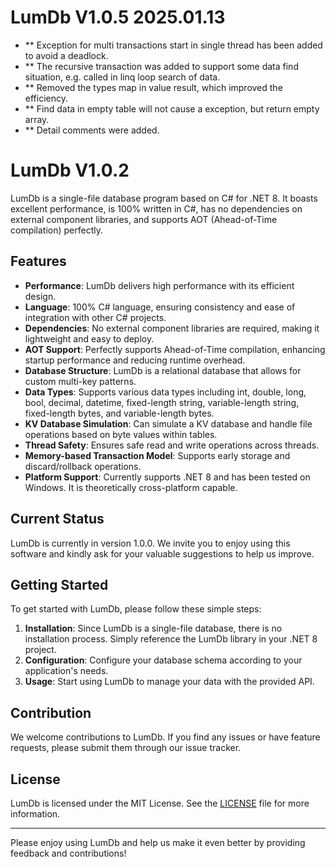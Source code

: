 # LumDb V1.0.5 2025.01.13
- ** Exception for multi transactions start in single thread has been added to avoid a deadlock.
- ** The recursive transaction was added to support some data find situation, e.g. called in linq loop search of data.
- ** Removed the types map in value result, which improved the efficiency.
- ** Find data in empty table will not cause a exception, but return empty array.
- ** Detail comments were added.

# LumDb V1.0.2

LumDb is a single-file database program based on C# for .NET 8. It boasts excellent performance, is 100% written in C#, has no dependencies on external component libraries, and supports AOT (Ahead-of-Time compilation) perfectly.

## Features

- **Performance**: LumDb delivers high performance with its efficient design.
- **Language**: 100% C# language, ensuring consistency and ease of integration with other C# projects.
- **Dependencies**: No external component libraries are required, making it lightweight and easy to deploy.
- **AOT Support**: Perfectly supports Ahead-of-Time compilation, enhancing startup performance and reducing runtime overhead.
- **Database Structure**: LumDb is a relational database that allows for custom multi-key patterns.
- **Data Types**: Supports various data types including int, double, long, bool, decimal, datetime, fixed-length string, variable-length string, fixed-length bytes, and variable-length bytes.
- **KV Database Simulation**: Can simulate a KV database and handle file operations based on byte values within tables.
- **Thread Safety**: Ensures safe read and write operations across threads.
- **Memory-based Transaction Model**: Supports early storage and discard/rollback operations.
- **Platform Support**: Currently supports .NET 8 and has been tested on Windows. It is theoretically cross-platform capable.

## Current Status

LumDb is currently in version 1.0.0. We invite you to enjoy using this software and kindly ask for your valuable suggestions to help us improve.

## Getting Started

To get started with LumDb, please follow these simple steps:

1. **Installation**: Since LumDb is a single-file database, there is no installation process. Simply reference the LumDb library in your .NET 8 project.
2. **Configuration**: Configure your database schema according to your application's needs.
3. **Usage**: Start using LumDb to manage your data with the provided API.

## Contribution

We welcome contributions to LumDb. If you find any issues or have feature requests, please submit them through our issue tracker.

## License

LumDb is licensed under the MIT License. See the [LICENSE](LICENSE.txt) file for more information.

---

Please enjoy using LumDb and help us make it even better by providing feedback and contributions!
